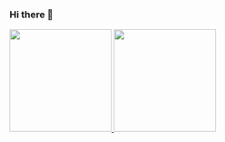 ### Hi there 👋

<!--
**broker4develop-2/broker4develop-2** is a ✨ _special_ ✨ repository because its `README.md` (this file) appears on your GitHub profile.

Here are some ideas to get you started:

- 🔭 I’m currently working on ...
- 🌱 I’m currently learning ...
- 👯 I’m looking to collaborate on ...
- 🤔 I’m looking for help with ...
- 💬 Ask me about ...
- 📫 How to reach me: ...
- 😄 Pronouns: ...
- ⚡ Fun fact: ...
-->

<a href="#">
  <img src="https://github-readme-stats.vercel.app/api?username=broker4develop-2&theme=tokyonight&count_private=true&include_all_commits=true&show_icons=true" height="180px">
</a>
<a href="#">
  <img src="https://github-readme-stats.vercel.app/api/top-langs/?username=broker4develop-2&theme=tokyonight&layout=compact" height="180px">
</a>
